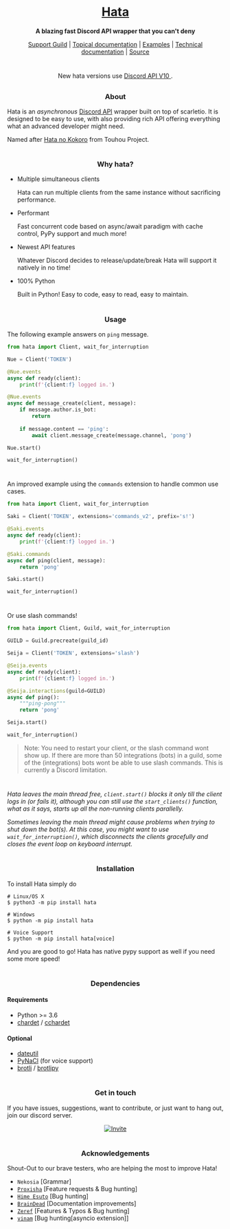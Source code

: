 <h1 align="center">
    <b>
        <a href="https://github.com/HuyaneMatsu/hata">
            Hata
        </a>
    </b>
</h1>

<p align="center">
    <b>
        A blazing fast Discord API wrapper that you can't deny
    </b>
</p>

<p align="center">
    <a href="https://discord.gg/3cH2r5d">Support Guild</a> |
    <a href="https://github.com/HuyaneMatsu/hata/tree/master/docs/topics">Topical documentation</a> |
    <a href="https://github.com/HuyaneMatsu/hata/tree/master/docs/examples">Examples</a> |
    <a href="https://www.astil.dev/project/hata/docs/hata">Technical documentation</a> |
    <a href="https://github.com/HuyaneMatsu/hata">Source</a>
</p>

<h1></h1>

<p align="center">
    New hata versions use
    <a href="https://github.com/discord/discord-api-docs/discussions/4510">
        Discord API V10
    </a>
    .
</p>

<h2></h2>

<h3 align="center">
    About
</h3>



Hata is an *asynchronous* [Discord API](https://discord.com/developers/docs/intro) wrapper built on top of scarletio.
It is designed to be easy to use, with also providing rich API offering everything what an advanced developer might
need.

Named after [Hata no Kokoro](https://en.touhouwiki.net/wiki/Hata_no_Kokoro) from Touhou Project.

<h1></h1>

<h3 align="center">
    Why hata?
</h3>

- Multiple simultaneous clients

    Hata can run multiple clients from the same instance without sacrificing performance.

- Performant
    
    Fast concurrent code based on async/await paradigm with cache control, PyPy support and much more!

- Newest API features
    
    Whatever Discord decides to release/update/break Hata will support it natively in no time!

- 100% Python

    Built in Python! Easy to code, easy to read, easy to maintain.

<h1></h1>

<h3 align="center">
    Usage
</h3>

The following example answers on `ping` message.

```py
from hata import Client, wait_for_interruption

Nue = Client('TOKEN')

@Nue.events
async def ready(client):
    print(f'{client:f} logged in.')

@Nue.events
async def message_create(client, message):
    if message.author.is_bot:
        return
    
    if message.content == 'ping':
        await client.message_create(message.channel, 'pong')

Nue.start()

wait_for_interruption()
```
<h1></h1>

An improved example using the `commands` extension to handle common use cases.

```py
from hata import Client, wait_for_interruption

Saki = Client('TOKEN', extensions='commands_v2', prefix='s!')

@Saki.events
async def ready(client):
    print(f'{client:f} logged in.')

@Saki.commands
async def ping(client, message):
    return 'pong'

Saki.start()

wait_for_interruption()
```
<h1></h1>

Or use slash commands!

```py
from hata import Client, Guild, wait_for_interruption

GUILD = Guild.precreate(guild_id)

Seija = Client('TOKEN', extensions='slash')

@Seija.events
async def ready(client):
    print(f'{client:f} logged in.')

@Seija.interactions(guild=GUILD)
async def ping():
    """ping-pong"""
    return 'pong'

Seija.start()

wait_for_interruption()
```

> Note: You need to restart your client, or the slash command wont show up. If there are more than 50 integrations
> (bots) in a guild, some of the (integrations) bots wont be able to use slash commands. This is currently a Discord
> limitation.

<h1></h1>

*Hata leaves the main thread free, `client.start()` blocks it only till the client logs in (or fails it), although you
can still use the `start_clients()` function, what as it says, starts up all the non-running clients parallelly.*

*Sometimes leaving the main thread might cause problems when trying to shut down the bot(s). At this case, you might
want to use `wait_for_interruption()`, which disconnects the clients gracefully and closes the event loop on keyboard
interrupt.*

<h1></h1>

<h3 align="center">
    Installation
</h3>

To install Hata simply do

```shell
# Linux/OS X
$ python3 -m pip install hata

# Windows
$ python -m pip install hata

# Voice Support
$ python -m pip install hata[voice]
```
And you are good to go! Hata has native pypy support as well if you need some more speed!

<h1></h1>

<h3 align="center">
    Dependencies
</h3>

#### Requirements

- Python >= 3.6
- [chardet](https://pypi.python.org/pypi/chardet) / [cchardet](https://pypi.org/project/cchardet/)

#### Optional

- [dateutil](https://pypi.org/project/python-dateutil/)
- [PyNaCl](https://pypi.org/project/PyNaCl/) (for voice support)
- [brotli](https://pypi.org/project/Brotli/) / [brotlipy](https://pypi.org/project/brotlipy/)

<h1></h1>

<h3 align="center">
    Get in touch
</h3>

If you have issues, suggestions, want to contribute, or just want to hang out, join our discord server.

<p align="center">
    <a href="https://discord.gg/3cH2r5d">
        <img
            alt="Invite"
            src="https://discordapp.com/api/v9/guilds/388267636661682178/widget.png?style=banner1"
        />
    </a>
</p>

<h1></h1>

<h3 align="center">
    Acknowledgements
</h3>

Shout-Out to our brave testers, who are helping the most to improve Hata!

- `Nekosia` \[Grammar\]
- [`Proxisha`](https://github.com/Technisha) \[Feature requests & Bug hunting\]
- [`Hime Esuto`](https://github.com/HimeEsuto) \[Bug hunting\]
- [`BrainDead`](https://github.com/albertopoljak) \[Documentation improvements\]
- [`Zeref`](https://github.com/Zeref-Draganeel) \[Features & Typos & Bug hunting\]
- [`vinam`](https://github.com/v1nam) \[Bug hunting\[asyncio extension\]\]
